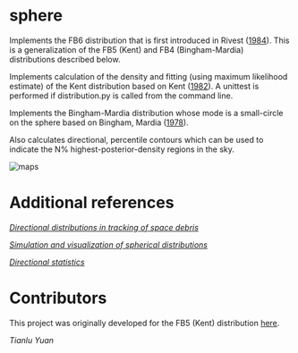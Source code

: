 sphere
=================

Implements the FB6 distribution that is first introduced in Rivest ([1984](https://www.doi.org/10.1214/aos/1176346724)). This is a generalization of the FB5 (Kent) and FB4 (Bingham-Mardia) distributions described below.

Implements calculation of the density and fitting (using maximum likelihood estimate) of the Kent distribution based on Kent ([1982](https://doi.org/10.1111/j.2517-6161.1982.tb01189.x)). A unittest is performed if distribution.py is called from the command line.

Implements the Bingham-Mardia distribution whose mode is a small-circle on the sphere based on Bingham, Mardia ([1978](https://doi.org/10.1093/biomet/65.2.379)).

Also calculates directional, percentile contours which can be used to indicate the N% highest-posterior-density regions in the sky.

![maps](/fig/example.png?raw=true)

Additional references
=================
[_Directional distributions in tracking of space debris_](https://ieeexplore.ieee.org/abstract/document/7528139) 

[_Simulation and visualization of spherical distributions_](https://www.researchgate.net/profile/Gyorgy_Terdik/publication/324605982_Simulation_and_Visualization_of_Spherical_Distributions/links/5ad8edceaca272fdaf81fe04/Simulation-and-Visualization-of-Spherical-Distributions.pdf)

[_Directional statistics_](https://www.doi.org/10.1002/9780470316979)

Contributors
=================

This project was originally developed for the FB5 (Kent) distribution [here](https://github.com/edfraenkel/kent_distribution).

_Tianlu Yuan_
